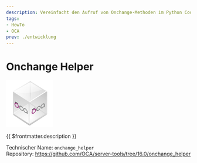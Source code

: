 ```yaml
---
description: Vereinfacht den Aufruf von Onchange-Methoden im Python Code.
tags:
- HowTo
- OCA
prev: ./entwicklung
---
```

# Onchange Helper
![icon_oca_app](assets/icon_oca_app.png)

{{ $frontmatter.description }}

Technischer Name: `onchange_helper`\
Repository: <https://github.com/OCA/server-tools/tree/16.0/onchange_helper>

